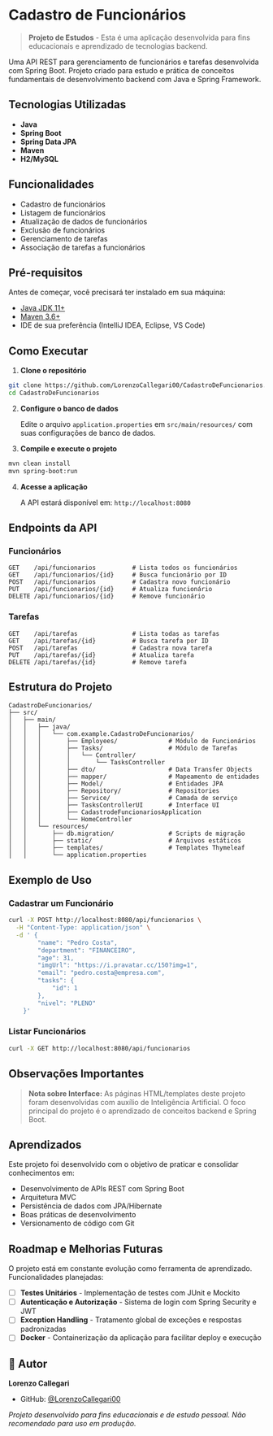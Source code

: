 #  Cadastro de Funcionários

>  **Projeto de Estudos** - Esta é uma aplicação desenvolvida para fins educacionais e aprendizado de tecnologias backend.

Uma API REST para gerenciamento de funcionários e tarefas desenvolvida com Spring Boot. Projeto criado para estudo e prática de conceitos fundamentais de desenvolvimento backend com Java e Spring Framework.

##  Tecnologias Utilizadas

- **Java**
- **Spring Boot**
- **Spring Data JPA**
- **Maven**
- **H2/MySQL**

##  Funcionalidades

-  Cadastro de funcionários
-  Listagem de funcionários
-  Atualização de dados de funcionários
-  Exclusão de funcionários
-  Gerenciamento de tarefas
-  Associação de tarefas a funcionários

##  Pré-requisitos

Antes de começar, você precisará ter instalado em sua máquina:

- [Java JDK 11+](https://www.oracle.com/java/technologies/downloads/)
- [Maven 3.6+](https://maven.apache.org/download.cgi)
- IDE de sua preferência (IntelliJ IDEA, Eclipse, VS Code)

##  Como Executar

1. **Clone o repositório**
```bash
git clone https://github.com/LorenzoCallegari00/CadastroDeFuncionarios.git
cd CadastroDeFuncionarios
```

2. **Configure o banco de dados**
   
   Edite o arquivo `application.properties` em `src/main/resources/` com suas configurações de banco de dados.

3. **Compile e execute o projeto**
```bash
mvn clean install
mvn spring-boot:run
```

4. **Acesse a aplicação**
   
   A API estará disponível em: `http://localhost:8080`

## Endpoints da API

### Funcionários

```http
GET    /api/funcionarios          # Lista todos os funcionários
GET    /api/funcionarios/{id}     # Busca funcionário por ID
POST   /api/funcionarios          # Cadastra novo funcionário
PUT    /api/funcionarios/{id}     # Atualiza funcionário
DELETE /api/funcionarios/{id}     # Remove funcionário
```

### Tarefas

```http
GET    /api/tarefas               # Lista todas as tarefas
GET    /api/tarefas/{id}          # Busca tarefa por ID
POST   /api/tarefas               # Cadastra nova tarefa
PUT    /api/tarefas/{id}          # Atualiza tarefa
DELETE /api/tarefas/{id}          # Remove tarefa
```

## Estrutura do Projeto

```
CadastroDeFuncionarios/
├── src/
│   ├── main/
│   │   ├── java/
│   │   │   └── com.example.CadastroDeFuncionarios/
│   │   │       ├── Employees/              # Módulo de Funcionários
│   │   │       ├── Tasks/                  # Módulo de Tarefas
│   │   │       │   └── Controller/
│   │   │       │       └── TasksController
│   │   │       ├── dto/                    # Data Transfer Objects
│   │   │       ├── mapper/                 # Mapeamento de entidades
│   │   │       ├── Model/                  # Entidades JPA
│   │   │       ├── Repository/             # Repositories
│   │   │       ├── Service/                # Camada de serviço
│   │   │       ├── TasksControllerUI       # Interface UI
│   │   │       ├── CadastrodeFuncionariosApplication
│   │   │       └── HomeController
│   │   └── resources/
│   │       ├── db.migration/               # Scripts de migração
│   │       ├── static/                     # Arquivos estáticos
│   │       ├── templates/                  # Templates Thymeleaf
│   │       └── application.properties
```

## Exemplo de Uso

### Cadastrar um Funcionário

```bash
curl -X POST http://localhost:8080/api/funcionarios \
  -H "Content-Type: application/json" \
  -d ' {
        "name": "Pedro Costa",
        "department": "FINANCEIRO",
        "age": 31,
        "imgUrl": "https://i.pravatar.cc/150?img=1",
        "email": "pedro.costa@empresa.com",
        "tasks": {
            "id": 1
        },
        "nivel": "PLENO"
    }'
```

### Listar Funcionários

```bash
curl -X GET http://localhost:8080/api/funcionarios
```

## Observações Importantes

> **Nota sobre Interface:** As páginas HTML/templates deste projeto foram desenvolvidas com auxílio de Inteligência Artificial. O foco principal do projeto é o aprendizado de conceitos backend e Spring Boot.

## Aprendizados

Este projeto foi desenvolvido com o objetivo de praticar e consolidar conhecimentos em:

- Desenvolvimento de APIs REST com Spring Boot
- Arquitetura MVC
- Persistência de dados com JPA/Hibernate
- Boas práticas de desenvolvimento
- Versionamento de código com Git

## Roadmap e Melhorias Futuras

O projeto está em constante evolução como ferramenta de aprendizado. Funcionalidades planejadas:

- [ ] **Testes Unitários** - Implementação de testes com JUnit e Mockito
- [ ] **Autenticação e Autorização** - Sistema de login com Spring Security e JWT
- [ ] **Exception Handling** - Tratamento global de exceções e respostas padronizadas
- [ ] **Docker** - Containerização da aplicação para facilitar deploy e execução

## 👤 Autor

**Lorenzo Callegari**

- GitHub: [@LorenzoCallegari00](https://github.com/LorenzoCallegari00)

*Projeto desenvolvido para fins educacionais e de estudo pessoal. Não recomendado para uso em produção.*
